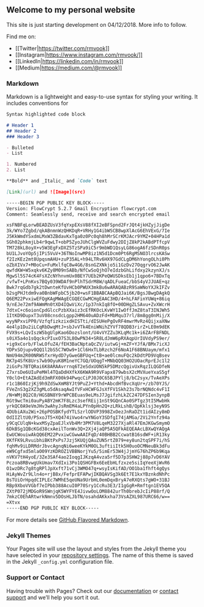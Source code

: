 ## Welcome to my personal website

This site is just starting development on 04/12/2018. More info to follow.

Find me on:
-  [[Twitter|https://twitter.com/rmvook]]
-  [[Instagram|https://www.instagram.com/rmvook/]]
-  [[LinkedIn|https://linkedin.com/in/rmvook]]
-  [[Medium|https://medium.com/@rmvook]]


### Markdown

Markdown is a lightweight and easy-to-use syntax for styling your writing. It includes conventions for

```markdown
Syntax highlighted code block

# Header 1
## Header 2
### Header 3

- Bulleted
- List

1. Numbered
2. List

**Bold** and _Italic_ and `Code` text

[Link](url) and ![Image](src)
```
```markdown
-----BEGIN PGP PUBLIC KEY BLOCK-----
Version: FlowCrypt 5.2.7 Gmail Encryption flowcrypt.com
Comment: Seamlessly send, receive and search encrypted email

xsFNBFqLorwBEADZUsV3fqYxpEXsV88fXI2eBFSpnd2FrJQt4jkHZyjJigDe
3k/WYo7Zgbd/qkABnmnWzQHKDqR+VRHy1G4ibWSCB8wpXlAcG6EhVExG/7Ie
J5KkWmdYSxdmLMxW3ZBdavKxTga0z0Pc0qh8hMrSCrKMJAcr9YMZ+04HPa1d
SGh02phkmjLb4r9qwLT+obP5ZyoJUhClgWVZuFdwy2DIjZ8kP2kABdPTfcpV
TM728kL8oyX+v5W3EgFxDXZ5TzSPa9iC5r9mbWD1QsyLG86ogA6fzSDnR0ps
bU1LJvoYOp5jIPi5VuV+36TNoInwMP8iz1N5d1Dcm0Pt6RgMSNO3lrcsKASw
f2IzKEz2mt8UpqsmAHU+zuP35AL+h94LTRv6HX97GdCLgDM6hYongOLhi0Ph
oZbXIVx7+M0oCu+FuMxlfqC8w4G6/8snGZXNkjo5i1GzDv27OqgrvO62JwAK
qwfdKW+W5xqkv6KZy8M09nSABb/NfCwSoQjhO7eIdzbGhLifdxy2kzynXJ/s
MgwSl5S74cK4FsXZcNYhnvmUx0BEY7UEb2KPeQWUSDksEb1j1qpo6+7BDxTq
/vfwT+LPnKvs7BQy039WDAf9nPlhTSdrM8W/qADLFueaC/bbS4yVJJUAE+qz
Bwk7rqGdb7gk2tDwnteKfUvHCb0PWUX3mkBu6wARAQABzR9SaWNoYXJkIFZv
b2sgPHJtdm9va0BnbWFpbC5jb20+wsF1BBABCAApBQJai6K/BgsJBwgDAgkQ
Q6EM22PvxiwEFQgKAgMWAgECGQECGwMCHgEAAC3HD/4+hLFAFinYUWq+86iq
9/nEJe72mf9AWmMn0tXD4IQwViXc/1p37nkIq8fO+00DHgZLSAvu+ZvXWcrH
7dtxC+c6oionCpdGlccPzbXXaiz3cEfRKOcLKvWY1IwOffJmZ8taT3INJWh5
1ItKD9DupxT3uV08cnsdcLgpp2HM640uADzFd+MbMqu37rl/8m8gg0nMij/X
wyyNPxviPP0/VzfqfizkzixdHISTti/dISUHePgOvRF4mwrMvRz4QijxaXNw
4e4lp1Du2iLCqRbDwqMtJ+sbJvVTk4EniWNihZYVf78QDB3rirZ+LE0m9dEK
FVX9s+LQvIszW5bgUlpKao6Dozslont/U4vVYZZu3KLqMc1k+i6ZArFBFNDL
s0iX5a4o1sQqckcPIuxO7S3L8OwPN34+SR8LdJmW6pRXAqpUrIUVdyPS9er/
+ig9xCorb/FlwLOfuZ4/fEH3BaCNptaQcZV/iutwGj+mZF+YJfA/BMx7icXJ
YDPxSOjupv0QQ1l2bS5C7WOw9+1Cl6HxTLbRzch2F6NoA1F68BNUaym/mfx1
NmU94m2R00NRWSfxrHydD7yGweGBFUq+CtB+ae0lcmuFQc2kDdtPD9VqBsev
RK7p4SfK8Urs7wb9OyuK8M1neYC7GQ/UOqgT+MNbQQ03HO2UOacRprEJc1l2
2iGsPs7BTQRai6K8ARAAvrrnq6T2eSdxUON5kP5DMzcQgivUxRqzILQGDfeN
Z7xrsDe6UIuPeMHl4TQaDdHXfkX6KWA9R9VFapx879wbsX2cMVXueYxaS5gf
Y0clO+EtAZAdEd3mRFX00k94PwqcCiPJ0J0C65BJPYlj8/bC2syx/TvAeXPs
r1c1B60IzjKj9h9ZdSwXmM8YJt9PuZJ+Ythd+AbcdHfBvcXqUr+/zb70YJS/
FVeZnS3g2XZ3gMLo5dAsaqAwIfVFxHCWFGJsXfFV1Skh23s7brNQNdc4vF1I
/N+WMj8Q2C0/HGSBN8Y9rWPCBEuas9eLMsJ7JgifzhLkZC247DFSIen3ynpB
RGt9wcTmi0auPyABY2mK7F8Lzc3sefREij1nSt9GQnCAo0SPTgz3tI5MwbHk
yrkQC0A9eVmJHv3wAhyJsRmEM4aLPYn0pHn2Q+zLRkLshB/QpKklsj3eyN9S
4DUbiAXu2Wi+26pPOSBKfydYTLSzrlODVP3998ZxOezJnRaDZt1idAIzy8mD
OdIIZltU0/PSxoJT5+XQ474iVwo4rwYNGoY3SDfgI74jAMGa/2Vi2Ynfz94a
y9CqCUlqN+kwxMSyZpaEJlxVb4Mr3PM7V8LqeM3227XjaRl47EmJKGwSmymO
6DkBSg1QBcKGd38cxAeilTonWv3Q+2Xj4jaQP5A5QFkAEQEAAcLBXwQYAQgA
EwUCWouiwAkQQ6EM22PvxiwCGwwAAIFqD/40BHBB2CcwatB16sdWF+iR13ky
XKfFK9LRvuibhiBKtPxPs7Jzj5KUQjQAuZUN5rtZ079+ey8un2tqSPF7i/hS
fqhMv9iLDRMdrJbvcAgnqNi6weeKYkM0OL3uftiiItk5H0uoOCMNeuBk3dFu
eW9Cgfxd5mlaO09YzKDROZ1VBBNorjYu5/5imEr53W4jJjmYG76hZP6b9Kqa
nVKV7tH4yoE/3Ze3SAf4ao2IoqgIJKzqA4vza5rf5D7p3SHW2j88p7vD6YAV
Pczoa8RBvwgUkUmav7XdIxi3Po1QSHGFBx6EeEbHLfzxze5siIqYeeXjWvR6
O1wzDRc7g8tgRPlJpXxft71vCj3WMO47q+wsyIsKifAD/OO1ba1fhft4gQys
HiAyWvZr9Lln4o+rjB8x/FefprEFAPwjIKBQAVSg3k6Et7E1kxYBznkdNhPc
BsTUiOrHpqdCIPLEc7WMhE5qeUNa9UrbHL0emDqxBryA7eRXQts7gWO+31BJ
RBp9XboVVGbf7eIPbb388AcuI0P70Sry1CcRu3E3/I1gGgR+Rmftgn1EV5QA
ZXtP072jMDGoR9SWnjqK5WYFYE4JivwOoLOM8842urTh0brebJcIiP88rf/Q
7mkzC0EhARtwrkNmnv5DOsHLJbTN/osahdAKkxha73VsAZXL987URC66/w==
=Xtvx
-----END PGP PUBLIC KEY BLOCK-----


```
For more details see [GitHub Flavored Markdown](https://guides.github.com/features/mastering-markdown/).

### Jekyll Themes

Your Pages site will use the layout and styles from the Jekyll theme you have selected in your [repository settings](https://github.com/rmvook/rmvook.github.io/settings). The name of this theme is saved in the Jekyll `_config.yml` configuration file.

### Support or Contact

Having trouble with Pages? Check out our [documentation](https://help.github.com/categories/github-pages-basics/) or [contact support](https://github.com/contact) and we’ll help you sort it out.
